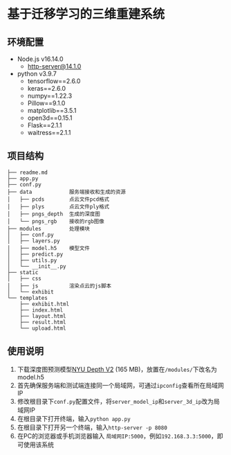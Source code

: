 # 基于迁移学习的三维重建系统
## 环境配置
- Node.js v16.14.0
    - http-server@14.1.0
- python v3.9.7
    - tensorflow==2.6.0
    - keras==2.6.0
    - numpy==1.22.3
    - Pillow==9.1.0
    - matplotlib==3.5.1
    - open3d==0.15.1
    - Flask==2.1.1
    - waitress==2.1.1
## 项目结构
```
├── readme.md                       
├── app.py                          
├── conf.py                         
├── data            服务端接收和生成的资源
│   ├── pcds        点云文件pcd格式
│   ├── plys        点云文件ply格式   
│   ├── pngs_depth  生成的深度图        
│   └── pngs_rgb    接收的rgb图像           
├── modules         处理模块
│   ├── conf.py
│   ├── layers.py
│   ├── model.h5    模型文件
│   ├── predict.py
│   ├── utils.py
│   └── __init__.py
├── static                        
│   ├── css
│   ├── js          渲染点云的js脚本
│   └── exhibit
└── templates
    ├── exhibit.html
    ├── index.html
    ├── layout.html
    ├── result.html
    └── upload.html
```
## 使用说明
1. 下载深度图预测模型[NYU Depth V2](https://drive.google.com/file/d/19dfvGvDfCRYaqxVKypp1fRHwK7XtSjVu/view?usp=sharing) (165 MB)，放置在```/modules/```下改名为model.h5
2. 首先确保服务端和测试端连接同一个局域网，可通过```ipconfig```查看所在局域网IP
3. 修改根目录下```conf.py```配置文件，将```server_model_ip```和```server_3d_ip```改为局域网IP
4. 在根目录下打开终端，输入```python app.py```
5. 在根目录下打开另一个终端，输入```http-server -p 8080```
6. 在PC的浏览器或手机浏览器输入 ```局域网IP:5000```，例如```192.168.3.3:5000```，即可使用该系统

